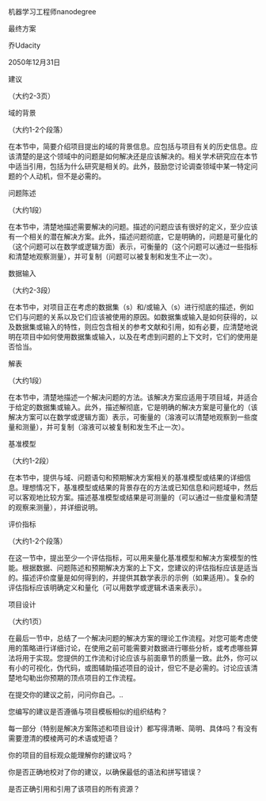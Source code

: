 机器学习工程师nanodegree

最终方案

乔Udacity

2050年12月31日



建议

（大约2-3页）



域的背景

（大约1-2个段落）



在本节中，简要介绍项目提出的域的背景信息。应包括与项目有关的历史信息。应该清楚的是这个领域中的问题是如何解决还是应该解决的。相关学术研究应在本节中适当引用，包括为什么研究是相关的。此外，鼓励您讨论调查领域中某一特定问题的个人动机，但不是必需的。



问题陈述

（大约1段）



在本节中，清楚地描述需要解决的问题。描述的问题应该有很好的定义，至少应该有一个相关的潜在解决方案。此外，描述问题彻底，它是明确的，问题是可量化的（这个问题可以在数学或逻辑方面）表示，可衡量的（这个问题可以通过一些指标和清楚地观察测量），并可复制（问题可以被复制和发生不止一次）。



数据输入

（大约2-3段）



在本节中，对项目正在考虑的数据集（s）和/或输入（s）进行彻底的描述，例如它们与问题的关系以及它们应该被使用的原因。如数据集或输入是如何获得的，以及数据集或输入的特性，则应包含相关的参考文献和引用，如有必要，应清楚地说明在项目中如何使用数据集或输入，以及在考虑到问题的上下文时，它们的使用是否恰当。



解表

（大约1段）



在本节中，清楚地描述一个解决问题的方法。该解决方案应适用于项目域，并适合于给定的数据集或输入。此外，描述解彻底，它是明确的解决方案是可量化的（该解决方案可以在数学或逻辑方面）表示，可衡量的（溶液可以清楚地观察到一些度量和测量），并可复制（溶液可以被复制和发生不止一次）。



基准模型

（大约1-2段）



在本节中，提供与域、问题语句和预期解决方案相关的基准模型或结果的详细信息。理想情况下，基准模型或结果的背景存在的方法或已知信息和问题域中，然后可以客观地比较方案。描述基准模型或结果是可测量的（可以通过一些度量和清楚的观察来测量），并详细说明。



评价指标

（大约1-2个段落）



在这一节中，提出至少一个评估指标，可以用来量化基准模型和解决方案模型的性能。根据数据、问题陈述和预期解决方案的上下文，您建议的评估指标应该是适当的。描述评价度量是如何得到的，并提供其数学表示的示例（如果适用）。复杂的评估指标应该明确定义和量化（可以用数学或逻辑术语来表示）。



项目设计

（大约1页）



在最后一节中，总结了一个解决问题的解决方案的理论工作流程。对您可能考虑使用的策略进行详细讨论，在使用之前可能需要对数据进行哪些分析，或考虑哪些算法将用于实现。您提供的工作流和讨论应该与前面章节的质量一致。此外，你可以有小的可视化，伪代码，或图辅助描述项目的设计，但它不是必需的。讨论应该清楚地勾勒出你预期的顶点项目的工作流程。



在提交你的建议之前，问问你自己。..



您编写的建议是否遵循与项目模板相似的组织结构？

每一部分（特别是解决方案陈述和项目设计）都写得清晰、简明、具体吗？有没有需要澄清的模棱两可的术语或短语？

你的项目的目标观众能理解你的建议吗？

你是否正确地校对了你的建议，以确保最低的语法和拼写错误？

是否正确引用和引用了该项目的所有资源？
